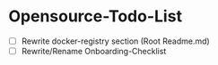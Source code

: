 # Opensource-Todo-List

* [ ]  Rewrite docker-registry section (Root Readme.md)
* [ ]  Rewrite/Rename Onboarding-Checklist